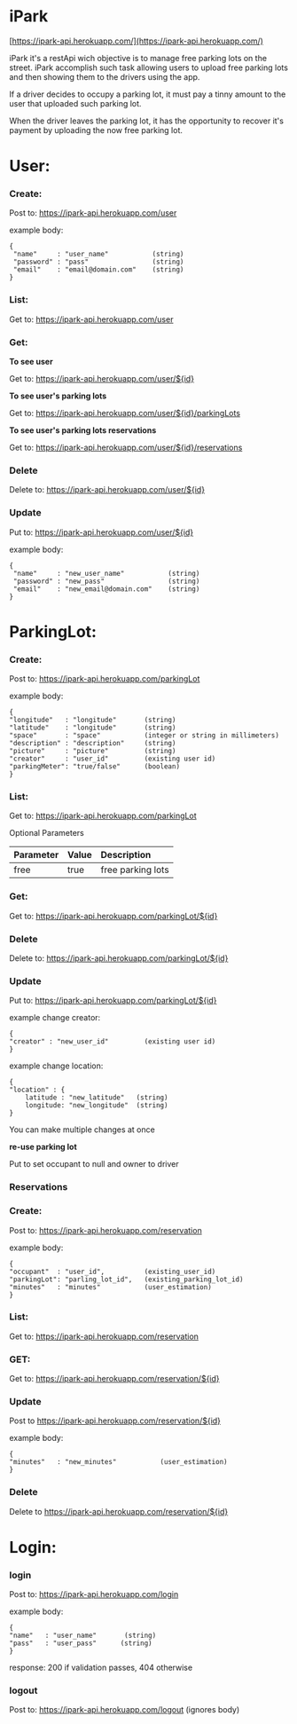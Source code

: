 # iPark
[https://ipark-api.herokuapp.com/](https://ipark-api.herokuapp.com/)

iPark it's a restApi wich objective is to manage free parking lots on the street. iPark accomplish such task allowing users to upload free parking lots and then showing them to the drivers using the app.

If a driver decides to occupy a parking lot, it must pay a tinny amount to the user that uploaded such parking lot.

When the driver leaves the parking lot, it has the opportunity to recover it's payment by uploading the now free parking lot.

# User:

###  Create:

Post to: https://ipark-api.herokuapp.com/user

example body:

```
{
 "name"     : "user_name"           (string)
 "password" : "pass"                (string)
 "email"    : "email@domain.com"    (string)
}  
```

### List:

Get to: https://ipark-api.herokuapp.com/user

### Get:

**To see user**

Get to: https://ipark-api.herokuapp.com/user/${id}

**To see user's parking lots**

Get to: https://ipark-api.herokuapp.com/user/${id}/parkingLots

**To see user's parking lots reservations**

Get to: https://ipark-api.herokuapp.com/user/${id}/reservations

### Delete

Delete to: https://ipark-api.herokuapp.com/user/${id}

### Update

Put to: https://ipark-api.herokuapp.com/user/${id}

example body:

```
{
 "name"     : "new_user_name"           (string)
 "password" : "new_pass"                (string)
 "email"    : "new_email@domain.com"    (string)
}  
```

# ParkingLot:

###  Create:

Post to: https://ipark-api.herokuapp.com/parkingLot

example body:

```
{
"longitude"   : "longitude"       (string)
"latitude"    : "longitude"       (string)
"space"       : "space"           (integer or string in millimeters)
"description" : "description"     (string)
"picture"     : "picture"         (string)
"creator"     : "user_id"         (existing user id)
"parkingMeter": "true/false"      (boolean)
}
```

### List:

Get to: https://ipark-api.herokuapp.com/parkingLot

Optional Parameters

| Parameter  | Value    | Description              |
| :---------- |:--------| :------------------------|
| free       | true     | free parking lots        |


### Get:

Get to: https://ipark-api.herokuapp.com/parkingLot/${id}

### Delete

Delete to: https://ipark-api.herokuapp.com/parkingLot/${id}

### Update

Put to: https://ipark-api.herokuapp.com/parkingLot/${id}

example change creator:

```
{
"creator" : "new_user_id"         (existing user id)
}
```

example change location:

```
{
"location" : {
    latitude : "new_latitude"   (string)
    longitude: "new_longitude"  (string)     
}
```

You can make multiple changes at once

**re-use parking lot**

Put to set occupant to null and owner to driver

### Reservations

###  Create:

Post to: https://ipark-api.herokuapp.com/reservation

example body:

```
{
"occupant"  : "user_id",          (existing_user_id)
"parkingLot": "parling_lot_id",   (existing_parking_lot_id)
"minutes"   : "minutes"           (user_estimation)
}
```

###  List:

Get to: https://ipark-api.herokuapp.com/reservation

###  GET:

Get to: https://ipark-api.herokuapp.com/reservation/${id}

### Update 

Post to https://ipark-api.herokuapp.com/reservation/${id}

example body:

```
{
"minutes"   : "new_minutes"           (user_estimation)
}
```

### Delete 

Delete to https://ipark-api.herokuapp.com/reservation/${id}

# Login:

### login

Post to: https://ipark-api.herokuapp.com/login

example body:
```
{
"name"   : "user_name"       (string)
"pass"   : "user_pass"      (string)
}
```

response: 200 if validation passes, 404 otherwise

### logout

Post to: https://ipark-api.herokuapp.com/logout (ignores body)
